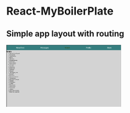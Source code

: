 # React-MyBoilerPlate
Simple app layout with routing
---
<img src="screenshot.png" width="60%" height="60%" />